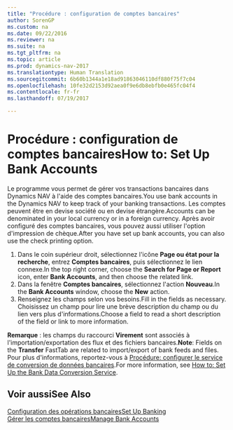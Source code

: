 ```yaml
---
title: "Procédure : configuration de comptes bancaires"
author: SorenGP
ms.custom: na
ms.date: 09/22/2016
ms.reviewer: na
ms.suite: na
ms.tgt_pltfrm: na
ms.topic: article
ms.prod: dynamics-nav-2017
ms.translationtype: Human Translation
ms.sourcegitcommit: 6b60b1344a1e18ad91863046110df880f75f7c04
ms.openlocfilehash: 10fe32d2153d92aea0f9e6db8ebfb0e465fc04f4
ms.contentlocale: fr-fr
ms.lasthandoff: 07/19/2017

---
```


# <a name="how-to-set-up-bank-accounts"></a><span data-ttu-id="42a29-102">Procédure : configuration de comptes bancaires</span><span class="sxs-lookup"><span data-stu-id="42a29-102">How to: Set Up Bank Accounts</span></span>
<span data-ttu-id="42a29-103">Le programme vous permet de gérer vos transactions bancaires dans Dynamics NAV à l'aide des comptes bancaires.</span><span class="sxs-lookup"><span data-stu-id="42a29-103">You use bank accounts in the Dynamics NAV to keep track of your banking transactions.</span></span> <span data-ttu-id="42a29-104">Les comptes peuvent être en devise société ou en devise étrangère.</span><span class="sxs-lookup"><span data-stu-id="42a29-104">Accounts can be denominated in your local currency or in a foreign currency.</span></span> <span data-ttu-id="42a29-105">Après avoir configuré des comptes bancaires, vous pouvez aussi utiliser l'option d'impression de chèque.</span><span class="sxs-lookup"><span data-stu-id="42a29-105">After you have set up bank accounts, you can also use the check printing option.</span></span>

1. <span data-ttu-id="42a29-106">Dans le coin supérieur droit, sélectionnez l'icône **Page ou état pour la recherche**, entrez **Comptes bancaires**, puis sélectionnez le lien connexe.</span><span class="sxs-lookup"><span data-stu-id="42a29-106">In the top right corner, choose the **Search for Page or Report** icon, enter **Bank Accounts**, and then choose the related link.</span></span>
2. <span data-ttu-id="42a29-107">Dans la fenêtre **Comptes bancaires**, sélectionnez l'action **Nouveau**.</span><span class="sxs-lookup"><span data-stu-id="42a29-107">In the **Bank Accounts** window, choose the **New** action.</span></span>
3. <span data-ttu-id="42a29-108">Renseignez les champs selon vos besoins.</span><span class="sxs-lookup"><span data-stu-id="42a29-108">Fill in the fields as necessary.</span></span> <span data-ttu-id="42a29-109">Choisissez un champ pour lire une brève description du champ ou du lien vers plus d'informations.</span><span class="sxs-lookup"><span data-stu-id="42a29-109">Choose a field to read a short description of the field or link to more information.</span></span>

<span data-ttu-id="42a29-110">**Remarque** : les champs du raccourci **Virement** sont associés à l'importation/exportation des flux et des fichiers bancaires.</span><span class="sxs-lookup"><span data-stu-id="42a29-110">**Note**: Fields on the **Transfer** FastTab are related to import/export of bank feeds and files.</span></span> <span data-ttu-id="42a29-111">Pour plus d'informations, reportez-vous à [Procédure: configurer le service de conversion de données bancaires](bank-how-setup-bank-data-conversion-service.md).</span><span class="sxs-lookup"><span data-stu-id="42a29-111">For more information, see [How to: Set Up the Bank Data Conversion Service](bank-how-setup-bank-data-conversion-service.md).</span></span>

## <a name="see-also"></a><span data-ttu-id="42a29-112">Voir aussi</span><span class="sxs-lookup"><span data-stu-id="42a29-112">See Also</span></span>  
[<span data-ttu-id="42a29-113">Configuration des opérations bancaires</span><span class="sxs-lookup"><span data-stu-id="42a29-113">Set Up Banking</span></span>](bank-setup-banking.md)  
[<span data-ttu-id="42a29-114">Gérer les comptes bancaires</span><span class="sxs-lookup"><span data-stu-id="42a29-114">Manage Bank Accounts</span></span>](bank-manage-bank-accounts.md)

